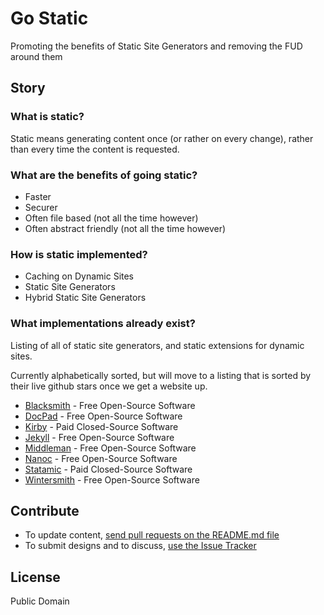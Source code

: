 # Go Static

Promoting the benefits of Static Site Generators and removing the FUD around them


## Story

### What is static?

Static means generating content once (or rather on every change), rather than every time the content is requested.


### What are the benefits of going static?

- Faster
- Securer
- Often file based (not all the time however)
- Often abstract friendly (not all the time however)


### How is static implemented?

- Caching on Dynamic Sites
- Static Site Generators
- Hybrid Static Site Generators


### What implementations already exist?

Listing of all of static site generators, and static extensions for dynamic sites.

Currently alphabetically sorted, but will move to a listing that is sorted by their live github stars once we get a website up.

- [Blacksmith](http://github.com/flatiron/blacksmith) - Free Open-Source Software
- [DocPad](http://docpad.org) - Free Open-Source Software
- [Kirby](http://getkirby.com/) - Paid Closed-Source Software
- [Jekyll](http://jekyllrb.com/) - Free Open-Source Software
- [Middleman](http://middlemanapp.com/) - Free Open-Source Software
- [Nanoc](http://nanoc.ws/) - Free Open-Source Software
- [Statamic](http://www.statamic.com/) - Paid Closed-Source Software
- [Wintersmith](http://wintersmith.io/) - Free Open-Source Software




## Contribute

- To update content, [send pull requests on the README.md file](https://github.com/bevry/gostatic/edit/master/README.md)
- To submit designs and to discuss, [use the Issue Tracker](https://github.com/bevry/gostatic/issues)


## License

Public Domain
